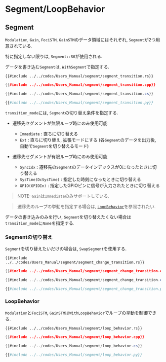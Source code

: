 # Segment/LoopBehavior

## Segment

`Modulation`, `Gain`, `FociSTM`, `GainSTM`のデータ領域にはそれぞれ, `Segment`が2つ用意されている.

特に指定しない限りは, `Segment::S0`が使用される.

データを書き込む`Segment`は, `WithSegment`で指定する.

```rust,edition2024
{{#include ../../codes/Users_Manual/segment/segment_transition.rs}}
```

```cpp
{{#include ../../codes/Users_Manual/segment/segment_transition.cpp}}
```

```cs
{{#include ../../codes/Users_Manual/segment/segment_transition.cs}}
```

```python
{{#include ../../codes/Users_Manual/segment/segment_transition.py}}
```

`transition_mode`には, `Segment`の切り替え条件を指定する.
- 遷移先セグメントが無限ループ時にのみ使用可能
    - `Immediate` : 直ちに切り替える
    - `Ext`       : 直ちに切り替え, 拡張モードにする (各`Segment`のデータを出力後, 自動で`Segment`を切り替えるモード)

- 遷移先セグメントが有限ループ時にのみ使用可能
    - `SyncIdx`               : 遷移先の`Segment`のデータインデックスが$0$になったときに切り替える
    - `SysTime(DcSysTime)`    : 指定した時刻になったときに切り替える
    - `GPIO(GPIOIn)`          : 指定したGPIOピンに信号が入力されたときに切り替える

> NOTE: `Gain`は`Immediate`のみサポートしている.

> 遷移先のループの挙動を指定する場合は, [`LoopBehavior`](#loopbehavior)を参照されたい.

データの書き込みのみを行い, `Segment`を切り替えたくない場合は`transition_mode`に`None`を指定する.

### Segmentの切り替え

`Segment`を切り替えたいだけの場合は, `SwapSegment`を使用する.

```rust,edition2024
{{#include ../../codes/Users_Manual/segment/segment_change_transition.rs}}
```

```cpp
{{#include ../../codes/Users_Manual/segment/segment_change_transition.cpp}}
```

```cs
{{#include ../../codes/Users_Manual/segment/segment_change_transition.cs}}
```

```python
{{#include ../../codes/Users_Manual/segment/segment_change_transition.py}}
```

### LoopBehavior

`Modulation`と`FociSTM`, `GainSTM`は`WithLoopBehavior`でループの挙動を制御できる.

```rust,edition2024
{{#include ../../codes/Users_Manual/segment/loop_behavior.rs}}
```

```cpp
{{#include ../../codes/Users_Manual/segment/loop_behavior.cpp}}
```

```cs
{{#include ../../codes/Users_Manual/segment/loop_behavior.cs}}
```

```python
{{#include ../../codes/Users_Manual/segment/loop_behavior.py}}
```
